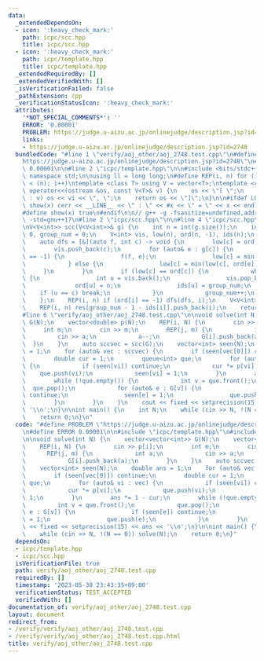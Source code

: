 ```yaml
---
data:
  _extendedDependsOn:
  - icon: ':heavy_check_mark:'
    path: icpc/scc.hpp
    title: icpc/scc.hpp
  - icon: ':heavy_check_mark:'
    path: icpc/template.hpp
    title: icpc/template.hpp
  _extendedRequiredBy: []
  _extendedVerifiedWith: []
  _isVerificationFailed: false
  _pathExtension: cpp
  _verificationStatusIcon: ':heavy_check_mark:'
  attributes:
    '*NOT_SPECIAL_COMMENTS*': ''
    ERROR: '0.00001'
    PROBLEM: https://judge.u-aizu.ac.jp/onlinejudge/description.jsp?id=2748
    links:
    - https://judge.u-aizu.ac.jp/onlinejudge/description.jsp?id=2748
  bundledCode: "#line 1 \"verify/aoj_other/aoj_2748.test.cpp\"\n#define PROBLEM \"\
    https://judge.u-aizu.ac.jp/onlinejudge/description.jsp?id=2748\"\n#define ERROR\
    \ 0.00001\n\n#line 2 \"icpc/template.hpp\"\n\n#include <bits/stdc++.h>\nusing\
    \ namespace std;\n\nusing ll = long long;\n#define REP(i, n) for (int i = 0; i\
    \ < (n); i++)\ntemplate <class T> using V = vector<T>;\ntemplate <class T> ostream&\
    \ operator<<(ostream &os, const V<T>& v) {\n    os << \"[ \";\n    for (auto &vi\
    \ : v) os << vi << \", \";\n    return os << \"]\";\n}\n\n#ifdef LOCAL\n#define\
    \ show(x) cerr << __LINE__ << \" : \" << #x << \" = \" << x << endl;\n#else\n\
    #define show(x) true\n#endif\n\n// g++ -g -fsanitize=undefined,address -DLOCAL\
    \ -std=gnu++17\n#line 2 \"icpc/scc.hpp\"\n\n#line 4 \"icpc/scc.hpp\"\n\n// https://onlinejudge.u-aizu.ac.jp/problems/2748\n\
    \nV<V<int>> scc(V<V<int>>& g) {\n    int n = int(g.size());\n    int now_ord =\
    \ 0, group_num = 0;\n    V<int> vis, low(n), ord(n, -1), ids(n);\n    vis.reserve(n);\n\
    \    auto dfs = [&](auto f, int c) -> void {\n        low[c] = ord[c] = now_ord++;\n\
    \        vis.push_back(c);\n        for (auto& e : g[c]) {\n            if (ord[e]\
    \ == -1) {\n                f(f, e);\n                low[c] = min(low[c], low[e]);\n\
    \            } else {\n                low[c] = min(low[c], ord[e]);\n       \
    \     }\n        }\n        if (low[c] == ord[c]) {\n            while (true)\
    \ {\n                int u = vis.back();\n                vis.pop_back();\n  \
    \              ord[u] = n;\n                ids[u] = group_num;\n            \
    \    if (u == c) break;\n            }\n            group_num++;\n        }\n\
    \    };\n    REP(i, n) if (ord[i] == -1) dfs(dfs, i);\n    V<V<int>> res(group_num);\n\
    \    REP(i, n) res[group_num - 1 - ids[i]].push_back(i);\n    return res;\n}\n\
    #line 6 \"verify/aoj_other/aoj_2748.test.cpp\"\n\nvoid solve(int N) {\n    vector<vector<int>>\
    \ G(N);\n    vector<double> p(N);\n    REP(i, N) {\n        cin >> p[i];\n   \
    \     int m;\n        cin >> m;\n        REP(j, m) {\n            int a;\n   \
    \         cin >> a;\n            a--;\n            G[i].push_back(a);\n      \
    \  }\n    }\n    auto sccvec = scc(G);\n    vector<int> seen(N);\n    double ans\
    \ = 1;\n    for (auto& vec : sccvec) {\n        if (seen[vec[0]]) continue;\n\
    \        double cur = 1;\n        queue<int> que;\n        for (auto& vi : vec)\
    \ {\n            if (seen[vi]) continue;\n            cur *= p[vi];\n        \
    \    que.push(vi);\n            seen[vi] = 1;\n        }\n        ans *= 1 - cur;\n\
    \        while (!que.empty()) {\n            int v = que.front();\n          \
    \  que.pop();\n            for (auto& e : G[v]) {\n                if (seen[e])\
    \ continue;\n                seen[e] = 1;\n                que.push(e);\n    \
    \        }\n        }\n    }\n    cout << fixed << setprecision(15) << ans <<\
    \ '\\n';\n}\n\nint main() {\n    int N;\n    while (cin >> N, !(N == 0)) solve(N);\n\
    \    return 0;\n}\n"
  code: "#define PROBLEM \"https://judge.u-aizu.ac.jp/onlinejudge/description.jsp?id=2748\"\
    \n#define ERROR 0.00001\n\n#include \"icpc/template.hpp\"\n#include \"icpc/scc.hpp\"\
    \n\nvoid solve(int N) {\n    vector<vector<int>> G(N);\n    vector<double> p(N);\n\
    \    REP(i, N) {\n        cin >> p[i];\n        int m;\n        cin >> m;\n  \
    \      REP(j, m) {\n            int a;\n            cin >> a;\n            a--;\n\
    \            G[i].push_back(a);\n        }\n    }\n    auto sccvec = scc(G);\n\
    \    vector<int> seen(N);\n    double ans = 1;\n    for (auto& vec : sccvec) {\n\
    \        if (seen[vec[0]]) continue;\n        double cur = 1;\n        queue<int>\
    \ que;\n        for (auto& vi : vec) {\n            if (seen[vi]) continue;\n\
    \            cur *= p[vi];\n            que.push(vi);\n            seen[vi] =\
    \ 1;\n        }\n        ans *= 1 - cur;\n        while (!que.empty()) {\n   \
    \         int v = que.front();\n            que.pop();\n            for (auto&\
    \ e : G[v]) {\n                if (seen[e]) continue;\n                seen[e]\
    \ = 1;\n                que.push(e);\n            }\n        }\n    }\n    cout\
    \ << fixed << setprecision(15) << ans << '\\n';\n}\n\nint main() {\n    int N;\n\
    \    while (cin >> N, !(N == 0)) solve(N);\n    return 0;\n}"
  dependsOn:
  - icpc/template.hpp
  - icpc/scc.hpp
  isVerificationFile: true
  path: verify/aoj_other/aoj_2748.test.cpp
  requiredBy: []
  timestamp: '2023-05-30 23:43:35+09:00'
  verificationStatus: TEST_ACCEPTED
  verifiedWith: []
documentation_of: verify/aoj_other/aoj_2748.test.cpp
layout: document
redirect_from:
- /verify/verify/aoj_other/aoj_2748.test.cpp
- /verify/verify/aoj_other/aoj_2748.test.cpp.html
title: verify/aoj_other/aoj_2748.test.cpp
---
```

